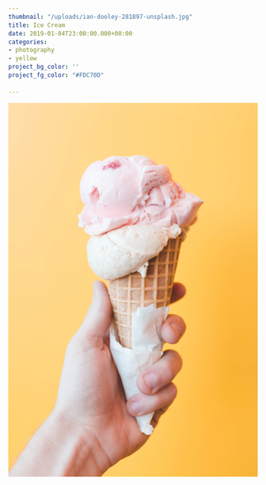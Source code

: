 ```yaml
---
thumbnail: "/uploads/ian-dooley-281897-unsplash.jpg"
title: Ice Cream
date: 2019-01-04T23:00:00.000+00:00
categories:
- photography
- yellow
project_bg_color: ''
project_fg_color: "#FDC70D"

---
```

![](/uploads/ian-dooley-281897-unsplash.jpg)